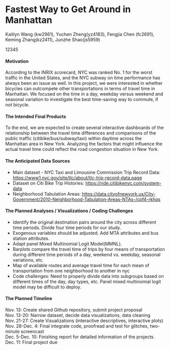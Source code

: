 Fastest Way to Get Around in Manhattan
================
Kaitlyn Wang (kw2961), Yuchen Zheng(yz4183), Fengjia Chen (fc2691),
Keming Zhang(kz2411), Junzhe Shao(js5959)

12345

#### Motivation

According to the INRIX scorecard, NYC was ranked No. 1 for the worst
traffic in the United States, and the NYC subway on time performance has
always been an issue as well. In this project, we were interested in
whether bicycles can outcompete other transportations in terms of travel
time in Manhattan. We focused on the time in a day, weekday versus
weekend and seasonal variation to investigate the best time-saving way
to commute, if not bicycle.

#### The Intended Final Products

To the end, we are expected to create several interactive dashboards of
the relationship between the travel time differences and comparisons of
the public traffic (citibike/bus/subway/taxi) within daytime across the
Manhattan area in New York. Analyzing the factors that might influence
the actual travel time could reflect the road congestion situation in
New York.

#### The Anticipated Data Sources

-   Main dataset - NYC Taxi and Limousine Commission Trip Record Data:
    <https://www1.nyc.gov/site/tlc/about/tlc-trip-record-data.page>  
-   Dataset on Citi Bike Trip Histories:
    <https://ride.citibikenyc.com/system-data>  
-   Neighborhood Tabulation Areas:
    <https://data.cityofnewyork.us/City-Government/2010-Neighborhood-Tabulation-Areas-NTAs-/cpf4-rkhqs>

#### The Planned Analyses / Visualizations / Coding Challenges

-   Identify the original destination pairs around the city across
    different time periods. Divide four time periods for our study.
-   Exogenous variables should be adjusted. Add MTA attributes and bus
    station attributes.
-   Adapt panel Mixed Multinomial Logit Model(MMNL).
-   Barplots compare the travel time of trips by four means of
    transportation during different time periods of a day, weekend
    vs. weekday, seasonal variations, etc.
-   Map of available routes and average travel time for each mean of
    transportation from one neighborhood to another in nyc
-   Code challenges: Need to properly divide data into subgroups based
    on different times of the day, day types, etc. Panel mixed
    multinomial logit model may be difficult to deploy.

#### The Planned Timeline

Nov. 13: Create shared Github repository, submit project proposal  
Nov. 13-20: Narrow dataset, decide data visualizations, data cleaning  
Nov. 21-27: Create Visualizations (interactive descriptives, interactive
plots)  
Nov. 28-Dec. 4: Final integrate code, proofread and test for glitches,
two-minute screencast  
Dec. 5-Dec. 10: Finishing report for detailed information of the
projects.  
Dec. 11: Final project due
